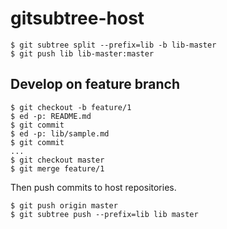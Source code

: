 # gitsubtree-host

```
$ git subtree split --prefix=lib -b lib-master
$ git push lib lib-master:master
```

## Develop on feature branch

```
$ git checkout -b feature/1
$ ed -p: README.md
$ git commit
$ ed -p: lib/sample.md
$ git commit
...
$ git checkout master
$ git merge feature/1
```

Then push commits to host repositories.

```
$ git push origin master
$ git subtree push --prefix=lib lib master
```
